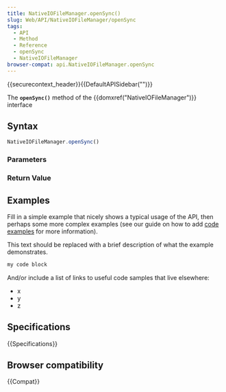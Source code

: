 ```yaml
---
title: NativeIOFileManager.openSync()
slug: Web/API/NativeIOFileManager/openSync
tags:
  - API
  - Method
  - Reference
  - openSync
  - NativeIOFileManager
browser-compat: api.NativeIOFileManager.openSync
---
```

{{securecontext_header}}{{DefaultAPISidebar("")}}

The **`openSync()`** method of the {{domxref("NativeIOFileManager")}} interface 

## Syntax

```js
NativeIOFileManager.openSync()
```

### Parameters



### Return Value



## Examples

Fill in a simple example that nicely shows a typical usage of the API, then perhaps some more complex examples (see our guide on how to add [code examples](/en-US/docs/MDN/Contribute/Structures/Code_examples) for more information).

This text should be replaced with a brief description of what the example demonstrates.

```js
my code block
```

And/or include a list of links to useful code samples that live elsewhere:

*   x
*   y
*   z

## Specifications

{{Specifications}}

## Browser compatibility

{{Compat}}

